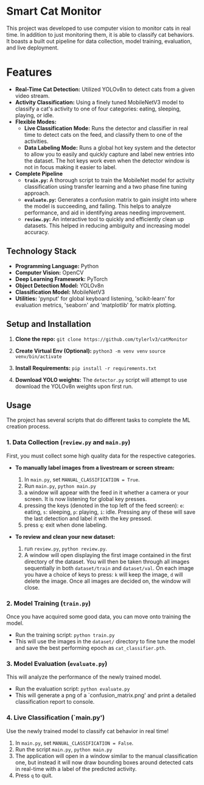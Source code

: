 # Smart Cat Monitor

This project was developed to use computer vision to monitor cats in real time. In addition to just monitoring them, it is able to classify cat behaviors. It boasts a built out pipeline for data collection, model training, evaluation, and live deployment.

# Features
- **Real-Time Cat Detection:** Utilized YOLOv8n to detect cats from a given video stream.
- **Activity Classification:** Using a finely tuned MobileNetV3 model to classify a cat's activity to one of four categories: eating, sleeping, playing, or idle.
- **Flexible Modes:**
    - **Live Classification Mode:** Runs the detector and classifier in real time to detect cats on the feed, and classify them to one of the activities.
    - **Data Labeling Mode:** Runs a global hot key system and the detector to allow you to easily and quickly capture and label new entries into the dataset. The hot keys work even when the detector window is not in focus making it easier to label.
- **Complete Pipeline**
    - **`train.py`:** A thorough script to train the MobileNet model for activity classification using transfer learning and a two phase fine tuning approach.
    - **`evaluate.py`:** Generates a confusion matrix to gain insight into where the model is succeeding, and failing. This helps to analyze performance, and aid in identifying areas needing improvement.
    - **`review.py`:** An interactive tool to quickly and efficiently clean up datasets. This helped in reducing ambiguity and increasing model accuracy.

## Technology Stack

- **Programming Language:** Python
- **Computer Vision:** OpenCV
- **Deep Learning Framework:** PyTorch
- **Object Detection Model:** YOLOv8n
- **Classification Model:** MobileNetV3
- **Utilities:** 'pynput' for global keyboard listening, 'scikit-learn' for evaluation metrics, 'seaborn' and 'matplotlib' for matrix plotting.

## Setup and Installation

1. **Clone the repo:**
    ```git clone https://github.com/tylerlv3/catMonitor```

2. **Create Virtual Env (Optional):**
    ```python3 -m venv venv```
    ```source venv/bin/activate```

3. **Install Requirements:**
    ```pip install -r requirements.txt```

4. **Download YOLO weights:**
    The `detector.py` script will attempt to use download the YOLOv8n weights upon first run.

## Usage

The project has several scripts that do different tasks to complete the ML creation process.

### 1. Data Collection (`review.py` and `main.py`)

First, you must collect some high quality data for the respective categories.

-   **To manually label images from a livestream or screen stream:**
    1. In `main.py`, set `MANUAL_CLASSIFICATION = True`.
    2. Run `main.py`, ```python main.py```
    3. a window will appear with the feed in it whether a camera or your screen. It is now listening for global key presses.
    4. pressing the keys (denoted in the top left of the feed screen): `e`: eating, `s`: sleeping, `p`: playing, `i`: idle. Pressing any of these will save the last detection and label it with the key pressed.
    5. press `q`: exit when done labeling.

-   **To review and clean your new dataset:**
    1. run `review.py`, ```python review.py```.
    2. A window will open displaying the first image contained in the first directory of the dataset. You will then be taken through all images sequentially in both `dataset/train` and `dataset/val`. On each image you have a choice of keys to press: `k` will keep the image, `d` will delete the image. Once all images are decided on, the window will close.

### 2. Model Training (`train.py`)

Once you have acquired some good data, you can move onto training the model.

-   Run the training script:
    ```python train.py```
-   This will use the images in the `dataset/` directory to fine tune the model and save the best performing epoch as `cat_classifier.pth`.

### 3. Model Evaluation (`evaluate.py`)

This will analyze the performance of the newly trained model.

-   Run the evaluation script:
    ```python evaluate.py```
-   This will generate a png of a `confusion_matrix.png' and print a detailed classification report to console.

### 4. Live Classification (`main.py')

Use the newly trained model to classify cat behavior in real time!

1. In `main.py`, set `MANUAL_CLASSIFICATION = False`.
2. Run the script `main.py`, ```python main.py```
3. The application will open in a window similar to the manual classification one, but instead it will now draw bounding boxes around detected cats in real-time with a label of the predicted activity.
4. Press `q` to quit.


